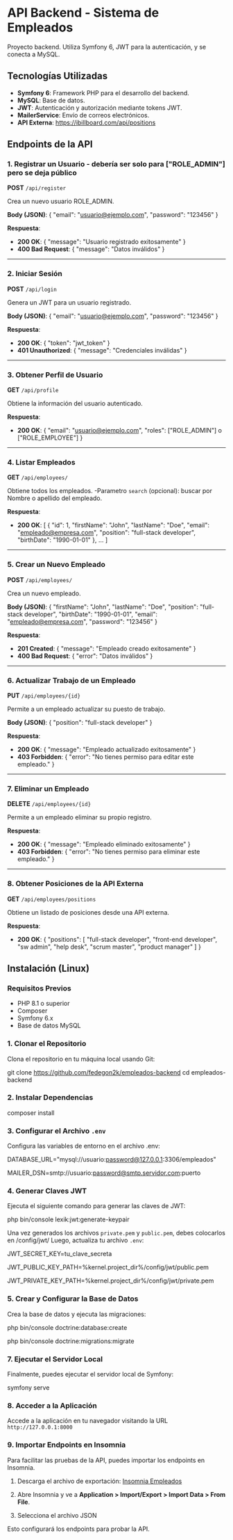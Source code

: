 # API Backend - Sistema de Empleados

Proyecto backend. Utiliza Symfony 6, JWT para la autenticación, y se conecta a MySQL. 

## Tecnologías Utilizadas

- **Symfony 6**: Framework PHP para el desarrollo del backend.
- **MySQL**: Base de datos.
- **JWT**: Autenticación y autorización mediante tokens JWT.
- **MailerService**: Envío de correos electrónicos.
- **API Externa**: https://ibillboard.com/api/positions

## Endpoints de la API

### 1. Registrar un Usuario - debería ser solo para ["ROLE_ADMIN"] pero se deja público
**POST** `/api/register`

Crea un nuevo usuario ROLE_ADMIN.

**Body (JSON)**:
{
    "email": "usuario@ejemplo.com",
    "password": "123456"
}

**Respuesta**:
- **200 OK**: { "message": "Usuario registrado exitosamente" }
- **400 Bad Request**: { "message": "Datos inválidos" }

---

### 2. Iniciar Sesión
**POST** `/api/login`

Genera un JWT para un usuario registrado.

**Body (JSON)**:
{
    "email": "usuario@ejemplo.com",
    "password": "123456"
}

**Respuesta**:
- **200 OK**: { "token": "jwt_token" }
- **401 Unauthorized**: { "message": "Credenciales inválidas" }

---

### 3. Obtener Perfil de Usuario
**GET** `/api/profile`

Obtiene la información del usuario autenticado.

**Respuesta**:
- **200 OK**: 
  {
      "email": "usuario@ejemplo.com",
      "roles": ["ROLE_ADMIN"] o ["ROLE_EMPLOYEE"]
  }

---

### 4. Listar Empleados
**GET** `/api/employees/`

Obtiene todos los empleados.
  -Parametro `search` (opcional): buscar por Nombre o apellido del empleado.


**Respuesta**:
- **200 OK**: 
  [
      {
          "id": 1,
          "firstName": "John",
          "lastName": "Doe",
          "email": "empleado@empresa.com",
          "position": "full-stack developer",
          "birthDate": "1990-01-01"
      },
      ...
  ]

---

### 5. Crear un Nuevo Empleado
**POST** `/api/employees/`

Crea un nuevo empleado.

**Body (JSON)**:
{
    "firstName": "John",
    "lastName": "Doe",
    "position": "full-stack developer",
    "birthDate": "1990-01-01",
    "email": "empleado@empresa.com",
    "password": "123456"
}

**Respuesta**:
- **201 Created**: { "message": "Empleado creado exitosamente" }
- **400 Bad Request**: { "error": "Datos inválidos" }

---

### 6. Actualizar Trabajo de un Empleado
**PUT** `/api/employees/{id}`

Permite a un empleado actualizar su puesto de trabajo.

**Body (JSON)**:
{
    "position": "full-stack developer"
}

**Respuesta**:
- **200 OK**: { "message": "Empleado actualizado exitosamente" }
- **403 Forbidden**: { "error": "No tienes permiso para editar este empleado." }

---

### 7. Eliminar un Empleado
**DELETE** `/api/employees/{id}`

Permite a un empleado eliminar su propio registro.

**Respuesta**:
- **200 OK**: { "message": "Empleado eliminado exitosamente" }
- **403 Forbidden**: { "error": "No tienes permiso para eliminar este empleado." }

---

### 8. Obtener Posiciones de la API Externa
**GET** `/api/employees/positions`

Obtiene un listado de posiciones desde una API externa.

**Respuesta**:
- **200 OK**: 
{
	"positions": [
		"full-stack developer",
		"front-end developer",
		"sw admin",
		"help desk",
		"scrum master",
		"product manager"
	]
}

## Instalación (Linux)

### Requisitos Previos

- PHP 8.1 o superior
- Composer
- Symfony 6.x
- Base de datos MySQL

### 1. Clonar el Repositorio
Clona el repositorio en tu máquina local usando Git:

git clone https://github.com/fedegon2k/empleados-backend
cd empleados-backend

### 2. Instalar Dependencias

composer install

### 3. Configurar el Archivo `.env`
Configura las variables de entorno en el archivo .env:

DATABASE_URL="mysql://usuario:password@127.0.0.1:3306/empleados"

MAILER_DSN=smtp://usuario:password@smtp.servidor.com:puerto

### 4. Generar Claves JWT
Ejecuta el siguiente comando para generar las claves de JWT:

php bin/console lexik:jwt:generate-keypair

Una vez generados los archivos `private.pem` y `public.pem`, debes colocarlos en /config/jwt/
Luego, actualiza tu archivo `.env`:

JWT_SECRET_KEY=tu_clave_secreta

JWT_PUBLIC_KEY_PATH=%kernel.project_dir%/config/jwt/public.pem

JWT_PRIVATE_KEY_PATH=%kernel.project_dir%/config/jwt/private.pem

### 5. Crear y Configurar la Base de Datos
Crea la base de datos y ejecuta las migraciones:

php bin/console doctrine:database:create

php bin/console doctrine:migrations:migrate

### 7. Ejecutar el Servidor Local
Finalmente, puedes ejecutar el servidor local de Symfony:

symfony serve

### 8. Acceder a la Aplicación
Accede a la aplicación en tu navegador visitando la URL `http://127.0.0.1:8000`


### 9. Importar Endpoints en Insomnia

Para facilitar las pruebas de la API, puedes importar los endpoints en Insomnia.

1. Descarga el archivo de exportación:
   [Insomnia Empleados](docs/insomnia_empleados.json)

2. Abre Insomnia y ve a **Application > Import/Export > Import Data > From File**.

3. Selecciona el archivo JSON

Esto configurará los endpoints para probar la API.


